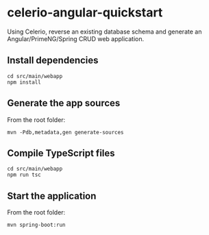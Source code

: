 # celerio-angular-quickstart

Using Celerio, reverse an existing database schema and generate an Angular/PrimeNG/Spring CRUD web application.

## Install dependencies

    cd src/main/webapp
    npm install

## Generate the app sources

From the root folder:

    mvn -Pdb,metadata,gen generate-sources

## Compile TypeScript files

    cd src/main/webapp
    npm run tsc

## Start the application

From the root folder:
    
    mvn spring-boot:run
